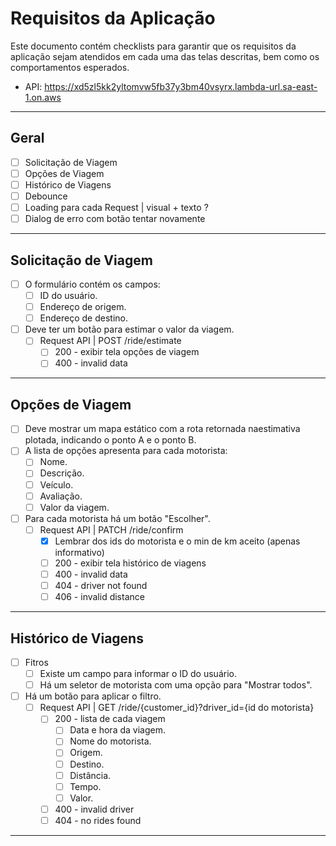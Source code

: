 # Requisitos da Aplicação

Este documento contém checklists para garantir que os requisitos da aplicação sejam atendidos em cada uma das telas descritas, bem como os comportamentos esperados.
- API: https://xd5zl5kk2yltomvw5fb37y3bm40vsyrx.lambda-url.sa-east-1.on.aws

---

## Geral
- [ ] Solicitação de Viagem
- [ ] Opções de Viagem
- [ ] Histórico de Viagens
- [ ] Debounce
- [ ] Loading para cada Request | visual + texto ? 
- [ ] Dialog de erro com botão tentar novamente

---

## Solicitação de Viagem

- [ ] O formulário contém os campos:
  - [ ] ID do usuário.
  - [ ] Endereço de origem.
  - [ ] Endereço de destino.
- [ ] Deve ter um botão para estimar o valor da viagem.
  - [ ] Request API | POST /ride/estimate
    - [ ] 200 - exibir tela opções de viagem
	- [ ] 400 - invalid data

---

## Opções de Viagem
- [ ] Deve mostrar um mapa estático com a rota retornada naestimativa plotada, indicando o ponto A e o ponto B.
- [ ] A lista de opções apresenta para cada motorista:
  - [ ] Nome.
  - [ ] Descrição.
  - [ ] Veículo.
  - [ ] Avaliação.
  - [ ] Valor da viagem.
- [ ] Para cada motorista há um botão "Escolher".
  - [ ] Request API | PATCH /ride/confirm
    - [x] Lembrar dos ids do motorista e o min de km aceito (apenas informativo)
    - [ ] 200 - exibir tela histórico de viagens
	- [ ] 400 - invalid data
	- [ ] 404 - driver not found
	- [ ] 406 - invalid distance

---

## Histórico de Viagens

- [ ] Fitros
  - [ ] Existe um campo para informar o ID do usuário.
  - [ ] Há um seletor de motorista com uma opção para "Mostrar todos".
- [ ] Há um botão para aplicar o filtro.
  - [ ] Request API | GET /ride/{customer_id}?driver_id={id do motorista}
    - [ ] 200 - lista de cada viagem
	  - [ ] Data e hora da viagem.
	  - [ ] Nome do motorista.
	  - [ ] Origem.
	  - [ ] Destino.
	  - [ ] Distância.
	  - [ ] Tempo.
	  - [ ] Valor.
	- [ ] 400 - invalid driver
	- [ ] 404 - no rides found

---
